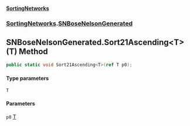 #### [SortingNetworks](./index.md 'index')
### [SortingNetworks](./SortingNetworks.md 'SortingNetworks').[SNBoseNelsonGenerated](./SortingNetworks-SNBoseNelsonGenerated.md 'SortingNetworks.SNBoseNelsonGenerated')
## SNBoseNelsonGenerated.Sort21Ascending&lt;T&gt;(T) Method
```csharp
public static void Sort21Ascending<T>(ref T p0);
```
#### Type parameters
<a name='SortingNetworks-SNBoseNelsonGenerated-Sort21Ascending-T-(T)-T'></a>
`T`  
  
#### Parameters
<a name='SortingNetworks-SNBoseNelsonGenerated-Sort21Ascending-T-(T)-p0'></a>
`p0` [T](#SortingNetworks-SNBoseNelsonGenerated-Sort21Ascending-T-(T)-T 'SortingNetworks.SNBoseNelsonGenerated.Sort21Ascending&lt;T&gt;(T).T')  
  
